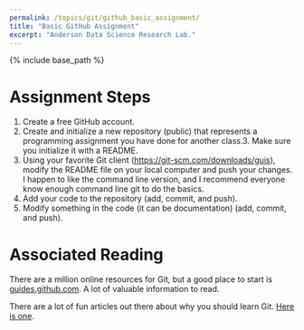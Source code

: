```yaml
---
permalink: /topics/git/github_basic_assignment/
title: "Basic GitHub Assignment"
excerpt: "Anderson Data Science Research Lab."
---
```


{% include base_path %}

# Assignment Steps
1. Create a free GitHub account.
2. Create and initialize a new repository (public) that represents a programming assignment you have done for another class.3. Make sure you initialize it with a README.
4. Using your favorite Git client (https://git-scm.com/downloads/guis), modify the README file on your local computer and push your changes. I happen to like the command line version, and I recommend everyone know enough command line git to do the basics.
5. Add your code to the repository (add, commit, and push).
6. Modify something in the code (it can be documentation) (add, commit, and push).

# Associated Reading
There are a million online resources for Git, but a good place to start is [guides.github.com](https://guides.github.com/). A lot of valuable information to read.

There are a lot of fun articles out there about why you should learn Git. [Here is one](https://codeburst.io/number-one-piece-of-advice-for-new-developers-ddd08abc8bfa).
